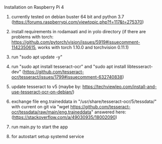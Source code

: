 Installation on Raspberry Pi 4
1. currently tested on debian buster 64 bit and python 3.7 (https://forums.raspberrypi.com/viewtopic.php?f=117&t=275370)
2. install requirements in rodamaati and in yolo directory (if there are problems with torch: https://github.com/pytorch/vision/issues/5919#issuecomment-1142350615, works with torch 1.10.0 and torchvision 0.11.1)
3. run "sudo apt update -y"
4. run "sudo apt install tesseract-ocr" and "sudo apt install libtesseract-dev" (https://github.com/tesseract-ocr/tesseract/issues/1799#issuecomment-632740838)
5. update tesseract to v5 (maybe by: https://techviewleo.com/install-and-use-tesseract-ocr-on-debian/)
6. exchange file eng.traineddata in "/usr/share/tesseract-ocr/5/tessdata/" with current on git via "wget https://github.com/tesseract-ocr/tessdata/raw/main/eng.traineddata" answered here: (https://stackoverflow.com/a/49030935/18002090)
7. run main.py to start the app

8. for autostart setup systemd service